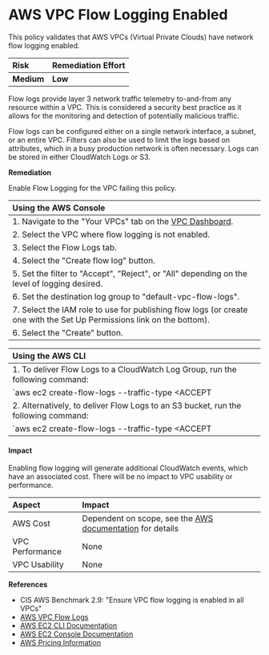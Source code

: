 # AWS VPC Flow Logging Enabled

This policy validates that AWS VPCs \(Virtual Private Clouds\) have network flow logging enabled.

| Risk       | Remediation Effort |
| :--------- | :----------------- |
| **Medium** | **Low**            |

Flow logs provide layer 3 network traffic telemetry to-and-from any resource within a VPC. This is considered a security best practice as it allows for the monitoring and detection of potentially malicious traffic.

Flow logs can be configured either on a single network interface, a subnet, or an entire VPC. Filters can also be used to limit the logs based on attributes, which in a busy production network is often necessary. Logs can be stored in either CloudWatch Logs or S3.

**Remediation**

Enable Flow Logging for the VPC failing this policy.

| Using the AWS Console                                                                                                    |
| :----------------------------------------------------------------------------------------------------------------------- |
| 1. Navigate to the "Your VPCs" tab on the [VPC Dashboard](https://console.aws.amazon.com/vpc/home#vpc).                  |
| 2. Select the VPC where flow logging is not enabled.                                                                     |
| 3. Select the Flow Logs tab.                                                                                             |
| 4. Select the "Create flow log" button.                                                                                  |
| 5. Set the filter to "Accept", "Reject", or "All" depending on the level of logging desired.                             |
| 6. Set the destination log group to "default-vpc-flow-logs".                                                             |
| 7. Select the IAM role to use for publishing flow logs \(or create one with the Set Up Permissions link on the bottom\). |
| 6. Select the "Create" button.                                                                                           |

| Using the AWS CLI                                                                                                                                                                                                                           |
| :------------------------------------------------------------------------------------------------------------------------------------------------------------------------------------------------------------------------------------------ |
| 1. To deliver Flow Logs to a CloudWatch Log Group, run the following command:                                                                                                                                                               |
| `aws ec2 create-flow-logs --traffic-type <ACCEPT | REJECT | ALL> --resource-type VPC --resource-ids <vpc_id> --log-destination-type cloud-watch-logs --log-group-name "default-vpc-flow-logs" --deliver-logs-permission-arn <iam_role_arn>` |
| 2. Alternatively, to deliver Flow Logs to an S3 bucket, run the following command:                                                                                                                                                          |
| `aws ec2 create-flow-logs --traffic-type <ACCEPT | REJECT | ALL> --resource-type VPC --resource-ids <vpc_id> --log-destination-type s3 --log-destination <s3_arn>`                                                                          |

#### Impact

Enabling flow logging will generate additional CloudWatch events, which have an associated cost. There will be no impact to VPC usability or performance.

| Aspect          | Impact                                                                                                                                      |
| :-------------- | :------------------------------------------------------------------------------------------------------------------------------------------ |
| AWS Cost        | Dependent on scope, see the [AWS documentation](https://aws.amazon.com/cloudwatch/pricing#Example_4_-_Monitoring_VPC_flow_logs) for details |
| VPC Performance | None                                                                                                                                        |
| VPC Usability   | None                                                                                                                                        |

**References**

- CIS AWS Benchmark 2.9: "Ensure VPC flow logging is enabled in all VPCs"
- [AWS VPC Flow Logs](https://docs.aws.amazon.com/vpc/latest/userguide/flow-logs.html)
- [AWS EC2 CLI Documentation](https://docs.aws.amazon.com/cli/latest/reference/ec2/create-flow-logs.html)
- [AWS EC2 Console Documentation](https://docs.aws.amazon.com/vpc/latest/userguide/flow-logs-cwl.html#flow-logs-cwl-create-flow-log)
- [AWS Pricing Information](https://aws.amazon.com/cloudwatch/pricing#Example_4_-_Monitoring_VPC_flow_logs)
